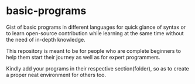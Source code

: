 # basic-programs
Gist of basic programs in different languages for quick glance of syntax or to learn open-source contribution
while learning at the same time without the need of in-depth knowledge.  

This repository is meant to be for people who are complete beginners to help them start their journey as well as for expert programmers.

Kindly add your programs in their respective section(folder), so as to create a proper neat environment for others too.

